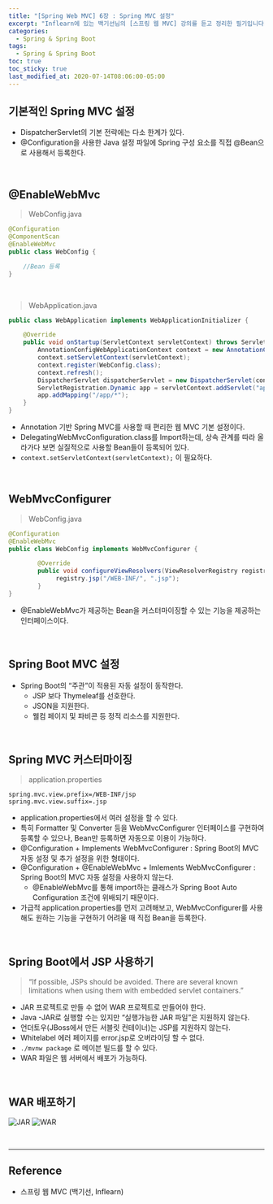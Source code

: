```yaml
---
title: "[Spring Web MVC] 6장 : Spring MVC 설정"
excerpt: "Inflearn에 있는 백기선님의 [스프링 웹 MVC] 강의를 듣고 정리한 필기입니다."
categories:
  - Spring & Spring Boot
tags:
  - Spring & Spring Boot
toc: true
toc_sticky: true
last_modified_at: 2020-07-14T08:06:00-05:00
---
```


## 기본적인 Spring MVC 설정

*	DispatcherServlet의 기본 전략에는 다소 한계가 있다.
*	@Configuration을 사용한 Java 설정 파일에 Spring 구성 요소를 직접 @Bean으로 사용해서 등록한다.

<br>

## @EnableWebMvc

> WebConfig.java

```java
@Configuration
@ComponentScan
@EnableWebMvc
public class WebConfig {

    //Bean 등록
}
```

<br>

> WebApplication.java

```java
public class WebApplication implements WebApplicationInitializer {

    @Override
    public void onStartup(ServletContext servletContext) throws ServletException {
        AnnotationConfigWebApplicationContext context = new AnnotationConfigWebApplicationContext();
        context.setServletContext(servletContext);
        context.register(WebConfig.class);
        context.refresh();
        DispatcherServlet dispatcherServlet = new DispatcherServlet(context);
        ServletRegistration.Dynamic app = servletContext.addServlet("app", dispatcherServlet);
        app.addMapping("/app/*");
    }
}
```

*	Annotation 기반 Spring MVC를 사용할 때 편리한 웹 MVC 기본 설정이다.
*	DelegatingWebMvcConfiguration.class를 Import하는데, 상속 관계를 따라 올라가다 보면 실질적으로 사용할 Bean들이 등록되어 있다.
*	`context.setServletContext(servletContext);` 이 필요하다.

<br>

## WebMvcConfigurer

> WebConfig.java

```java
@Configuration
@EnableWebMvc
public class WebConfig implements WebMvcConfigurer {

        @Override
        public void configureViewResolvers(ViewResolverRegistry registry) {
             registry.jsp("/WEB-INF/", ".jsp");
        }
}
```

*	@EnableWebMvc가 제공하는 Bean을 커스터마이징할 수 있는 기능을 제공하는 인터페이스이다.

<br>

## Spring Boot MVC 설정

* Spring Boot의 “주관”이 적용된 자동 설정이 동작한다.
	* JSP 보다 Thymeleaf를 선호한다.
	* JSON을 지원한다.
	* 웰컴 페이지 및 파비콘 등 정적 리소스를 지원한다.

<br>

## Spring MVC 커스터마이징

> application.properties

```properties
spring.mvc.view.prefix=/WEB-INF/jsp
spring.mvc.view.suffix=.jsp
```

* application.properties에서 여러 설정을 할 수 있다.
* 특히 Formatter 및 Converter 등을 WebMvcConfigurer 인터페이스를 구현하여 등록할 수 있으나, Bean만 등록하면 자동으로 이용이 가능하다.
* @Configuration + Implements WebMvcConfigurer : Spring Boot의 MVC 자동 설정 및 추가 설정을 위한 형태이다.
* @Configuration + @EnableWebMvc + Imlements WebMvcConfigurer : Spring Boot의 MVC 자동 설정을 사용하지 않는다.
  * @EnableWebMvc를 통해 import하는 클래스가 Spring Boot Auto Configuration 조건에 위배되기 때문이다.
* 가급적 application.properties를 먼저 고려해보고, WebMvcConfigurer를 사용해도 원하는 기능을 구현하기 어려울 때 직접 Bean을 등록한다.

<br>

## Spring Boot에서 JSP 사용하기

> “If possible, JSPs should be avoided. There are several known limitations when using them with embedded servlet containers.”

* JAR 프로젝트로 만들 수 없어 WAR 프로젝트로 만들어야 한다.
* Java -JAR로 실행할 수는 있지만 “실행가능한 JAR 파일”은 지원하지 않는다.
* 언더토우(JBoss에서 만든 서블릿 컨테이너)는 JSP를 지원하지 않는다.
* Whitelabel 에러 페이지를 error.jsp로 오버라이딩 할 수 없다.
* `./mvnw package` 로 메이븐 빌드를 할 수 있다.
* WAR 파일은 웹 서버에서 배포가 가능하다.

<br>

## WAR 배포하기

![JAR](https://user-images.githubusercontent.com/56240505/80369855-e9c49500-88c9-11ea-8c61-b90dd5e63a8f.png)
![WAR](https://user-images.githubusercontent.com/56240505/80369899-fcd76500-88c9-11ea-88a9-89c8713663b1.png)

<br>

---

## Reference

*	스프링 웹 MVC (백기선, Inflearn)
